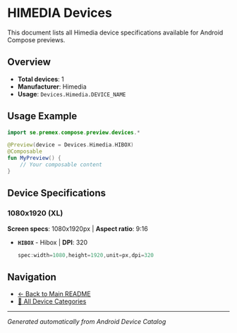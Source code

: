 # HIMEDIA Devices

This document lists all Himedia device specifications available for Android Compose previews.

## Overview

- **Total devices**: 1
- **Manufacturer**: Himedia
- **Usage**: `Devices.Himedia.DEVICE_NAME`

## Usage Example

```kotlin
import se.premex.compose.preview.devices.*

@Preview(device = Devices.Himedia.HIBOX)
@Composable
fun MyPreview() {
    // Your composable content
}
```

## Device Specifications

### 1080x1920 (XL)

**Screen specs**: 1080x1920px | **Aspect ratio**: 9:16

- **`HIBOX`** - Hibox | **DPI**: 320
  ```kotlin
  spec:width=1080,height=1920,unit=px,dpi=320
  ```

## Navigation

- [← Back to Main README](../../README.md)
- [📱 All Device Categories](../README.md)

---
*Generated automatically from Android Device Catalog*
